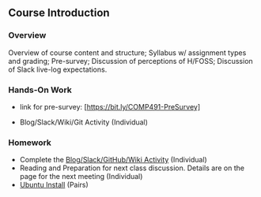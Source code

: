 ## Course Introduction

### Overview
Overview of course content and structure; Syllabus w/ assignment types and grading; Pre-survey; Discussion of perceptions of H/FOSS; Discussion of Slack live-log expectations.

### Hands-On Work

- link for pre-survey: [https://bit.ly/COMP491-PreSurvey]

- Blog/Slack/Wiki/Git Activity (Individual)

### Homework
- Complete the [Blog/Slack/GitHub/Wiki Activity](01-BlogSlackWikiGit.md) (Individual)
- Reading and Preparation for next class discussion. Details are on the page for the next meeting (Individual)
- [Ubuntu Install](01-UbuntuInstall.md) (Pairs)
